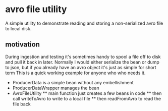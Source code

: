 # avro file utility
A simple utility to demonstrate reading and storing a non-serialized avro file to local disk.

## motivation
During ingestion and testing it's sometimes handy to spool a file off to disk and pull it back in later.
Normally I would either serialize the bean or dump to json, but if you already have an avro object it's just as simple for short term
This is a quick working example for anyone who who needs it. 

* ProducerData is a simple bean without any embellishment
* ProducerDataWrapper manages the bean
* AvroFileUtility
** main function just creates a few beans in code
** then call writeToAvro to write to a local file
** then readFromAvro to read the file back



